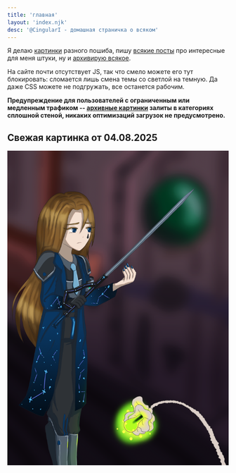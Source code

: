 ```yaml
---
title: 'главная'
layout: 'index.njk'
desc: '@CingularI - домашная страничка о всяком'
---
```


Я делаю [картинки](/gallery) разного пошиба, пишу [всякие посты](/blog) про интересные для меня штуки, ну и [архивирую всякое](/heritage).

На сайте почти отсутствует JS, так что смело можете его тут блокировать: сломается лишь смена темы со светлой на темную. Да даже CSS можете не подгружать, все останется рабочим.

**Предупреждение для пользователей с ограниченным или медленным трафиком -- [архивные картинки](/gallery/old) залиты в категориях сплошной стеной, никаких оптимизаций загрузок не предусмотрено.**

## Свежая картинка от 04.08.2025
![](img_orig/2025/15-rodya.png)
